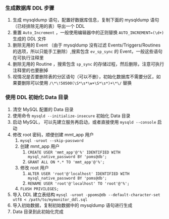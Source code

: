 ### 生成数据库 DDL 步骤

1. 生成 mysqldump 语句，配置好数据库信息，复制下面的 mysqldump 语句（已经排除无用的表）导出一个 DDL
2. 重置 `Auto_Increment` ，一般使用编辑器中的正则替换 `AUTO_INCREMENT=(\d+)` 生成的 DDL 文件
3. 删除无用的 Event （由于 mysqldump 没有过滤 Events/Triggers/Routines 的选项，所以只能手工删除）,搜索包含 `ev_sp_sync` 的 Event，一般这些语句在可执行注释里
4. 删除无用的 Routine ，搜索包含 `sp_sync` 的存储过程，然后删除，注意可执行注释里的也要删掉
5. 视情况是否要删除表的分区语句（可以不删），初始化数据库不需要分区，如果要删除可以使用 `/\*\!50500(\S*\s*\w+\S*\s*)+\*\/` 替换


### 使用 DDL 初始化 Data 目录

1. 清空 MySQL 配置的 Data 目录
2. 使用命令 `mysqld --initialize-insecure` 初始化 Data 目录
3. 启动 MySQL， 可以先建立服务再启动，或者直接使用 `mysqld --console` 启动
4. 修改 root 密码，顺便创建 mmt_app 用户
    1. `mysql -uroot --skip-password`
    2. 创建 mmt_app 用户 
        1. `CREATE USER 'mmt_app'@'%' IDENTIFIED WITH mysql_native_password BY 'poms@db';`
        2. `GRANT ALL ON *.* TO 'mmt_app'@'%';`
    3. 修改 root 用户
        1. `ALTER USER 'root'@'localhost' IDENTIFIED WITH mysql_native_password BY 'poms@db';`
        2. `RENAME USER 'root'@'localhost' TO 'root'@'%';`
    4. `FLUSH PRIVILEGES;`
5. 导入 DDL 建立表结构 `mysql -uroot -ppoms@db --default-character-set utf8 < /path/to/mymonitor_ddl.sql`
6. 导入初始数据，复制初始数据中的 mysqldump 语句进行生成
7. Data 目录到此初始化完成
